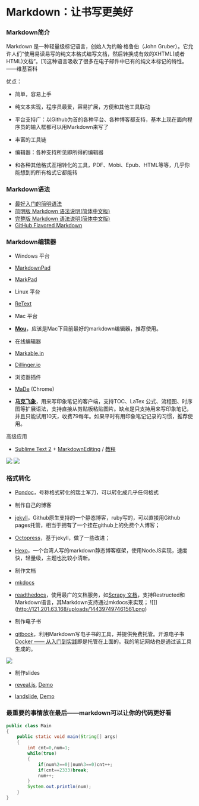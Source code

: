 # Markdown：让书写更美好
### Markdown简介

Markdown 是一种轻量级标记语言，创始人为约翰·格鲁伯（John Gruber）。它允许人们“使用易读易写的纯文本格式编写文档，然后转换成有效的XHTML(或者HTML)文档”。[1]这种语言吸收了很多在电子邮件中已有的纯文本标记的特性。
——维基百科

优点：

- 简单，容易上手
- 纯文本实现，程序员最爱，容易扩展，方便和其他工具联动
- 平台支持广：以Github为首的各种平台、各种博客都支持，基本上现在面向程序员的输入框都可以用Markdown来写了
- 丰富的工具链


- 编辑器：各种支持所见即所得的编辑器
- 和各种其他格式互相转化的工具，PDF、Mobi、Epub、HTML等等，几乎你能想到的所有格式它都能转

### Markdown语法

- [最好入门的简明语法](http://ibruce.info/2013/11/26/markdown/)
- [简明版 Markdown 语法说明(简体中文版)](http://wowubuntu.com/markdown/basic.html)
- [完整版 Markdown 语法说明(简体中文版)](http://wowubuntu.com/markdown/index.html)
- [GitHub Flavored Markdown](https://help.github.com/articles/github-flavored-markdown/)

### Markdown编辑器

- Windows 平台

- [MarkdownPad](http://markdownpad.com/)
- [MarkPad](http://code52.org/DownmarkerWPF/)
- Linux 平台

- [ReText](http://sourceforge.net/p/retext/home/ReText/)

- Mac 平台
- [**Mou**](http://mouapp.com/)，应该是Mac下目前最好的markdown编辑器，推荐使用。

- 在线编辑器

- [Markable.in](http://markable.in/)
- [Dillinger.io](http://dillinger.io/)

- 浏览器插件
- [MaDe](https://chrome.google.com/webstore/detail/oknndfeeopgpibecfjljjfanledpbkog) (Chrome)
- [**马克飞象**](http://maxiang.info/)，用来写印象笔记的客户端，支持TOC、LaTex 公式、流程图、时序图等扩展语法，支持直接从剪贴板粘贴图片。缺点是只支持用来写印象笔记，并且只能试用10天，收费79每年。如果平时有用印象笔记记录的习惯，推荐使用。

高级应用

- [Sublime Text 2](http://www.sublimetext.com/2) + [MarkdownEditing](http://ttscoff.github.io/MarkdownEditing/) / [教程](http://lucifr.com/2012/07/12/markdownediting-for-sublime-text-2/)

![](http://121.201.63.168/uploads/144397483516233.png)
![](http://121.201.63.168/uploads/144397493224203.png)


### 格式转化

- [Pondoc](http://johnmacfarlane.net/pandoc/)，号称格式转化的瑞士军刀，可以转化成几乎任何格式
- 制作自己的博客
 - [jekyll](http://jekyllcn.com/)，Github原生支持的一个静态博客，ruby写的，可以直接用Github pages托管，相当于拥有了一个挂在github上的免费个人博客；
 - [Octopress](http://octopress.org/)，基于jekyll，做了一些改进；
 -  [Hexo](http://hexo.io/index.html)，一个台湾人写的markdown静态博客框架，使用NodeJS实现，速度快，轻量级，主题也比较小清新。


- 制作文档

 - [mkdocs](http://www.mkdocs.org/)
 - [readthedocs](https://readthedocs.org/)，使用最广的文档服务，如[Scrapy 文档](https://scrapy-chs.readthedocs.org/zh_CN/0.24/index.html)，支持Restructed和Markdown语言，其Markdown支持通过mkdocs来实现；
![]](http://121.201.63.168/uploads/144397497461561.png)

- 制作电子书

 - [gitbook](https://www.gitbook.com/)，利用Markdown写电子书的工具，并提供免费托管。开源电子书[Docker —— 从入门到实践](http://yeasy.gitbooks.io/docker_practice/)即是托管在上面的。我的笔记网站也是通过该工具生成的。

![](http://121.201.63.168/uploads/144397547560778.png)

- 制作slides

 - [reveal.js](https://github.com/hakimel/reveal.js), [Demo](http://lab.hakim.se/reveal-js/#/)
 - [landslide](https://github.com/adamzap/landslide), [Demo](http://adamzap.com/misc/presentation.html#slide1)

### 最重要的事情放在最后——markdown可以让你的代码更好看

```java
public class Main
{
    public static void main(String[] args)
    {
        int cnt=0,num=1;
        while(true)
        {
            if(num%2==0||num%3==0)cnt++;
            if(cnt==2333)break;
            num++;
        }
        System.out.println(num);
    }
}
```